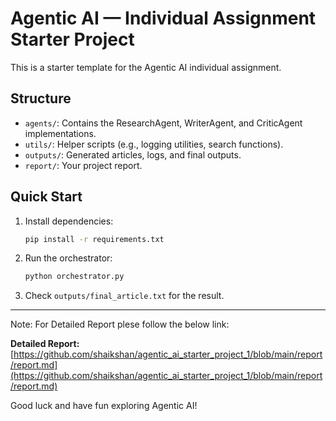 # Agentic AI — Individual Assignment Starter Project

This is a starter template for the Agentic AI individual assignment.

## Structure
- `agents/`: Contains the ResearchAgent, WriterAgent, and CriticAgent implementations.
- `utils/`: Helper scripts (e.g., logging utilities, search functions).
- `outputs/`: Generated articles, logs, and final outputs.
- `report/`: Your project report.

## Quick Start
1. Install dependencies:
   ```bash
   pip install -r requirements.txt
   ```

2. Run the orchestrator:
   ```bash
   python orchestrator.py
   ```

3. Check `outputs/final_article.txt` for the result.

---

Note: For Detailed Report plese follow the below link:

**Detailed Report:** [https://github.com/shaikshan/agentic_ai_starter_project_1/blob/main/report/report.md](https://github.com/shaikshan/agentic_ai_starter_project_1/blob/main/report/report.md)


Good luck and have fun exploring Agentic AI!
